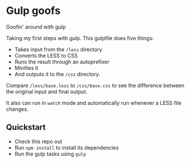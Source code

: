 # Gulp goofs
Goofin' around with gulp

Taking my first steps with gulp. This gulpfile does five things:

- Takes input from the `/less` directory
- Converts the LESS to CSS
- Runs the result through an autoprefixer
- Minifies it
- And outputs it to the `/css` directory.

Compare `/less/base.less` to `/css/base.css` to see the difference between the original input and final output.

It also can run in `watch` mode and automatically run whenever a LESS file changes.

## Quickstart

- Check this repo out
- Run `npm install` to install its dependencies
- Run the gulp tasks using `gulp`
